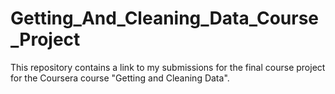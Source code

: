 # Getting_And_Cleaning_Data_Course_Project
This repository contains a link to my submissions for the final course project for the Coursera course "Getting and Cleaning Data".
